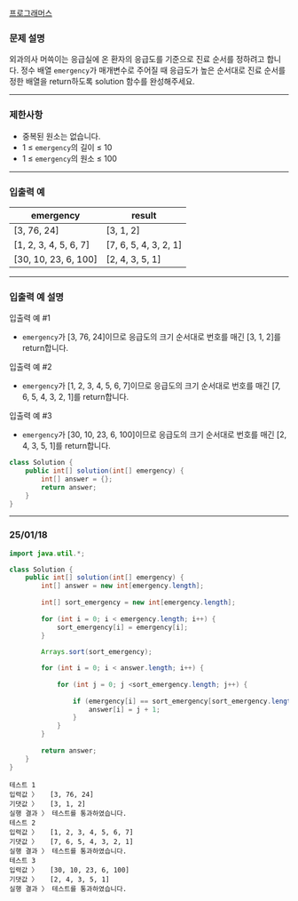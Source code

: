 [프로그래머스](https://school.programmers.co.kr/learn/courses/30/lessons/120835)

### **문제 설명**

외과의사 머쓱이는 응급실에 온 환자의 응급도를 기준으로 진료 순서를 정하려고 합니다. 정수 배열 `emergency`가 매개변수로 주어질 때 응급도가 높은 순서대로 진료 순서를 정한 배열을 return하도록 solution 함수를 완성해주세요.

---

### 제한사항

- 중복된 원소는 없습니다.
- 1 ≤ `emergency`의 길이 ≤ 10
- 1 ≤ `emergency`의 원소 ≤ 100

---

### 입출력 예

| emergency | result |
| --- | --- |
| [3, 76, 24] | [3, 1, 2] |
| [1, 2, 3, 4, 5, 6, 7] | [7, 6, 5, 4, 3, 2, 1] |
| [30, 10, 23, 6, 100] | [2, 4, 3, 5, 1] |

---

### 입출력 예 설명

입출력 예 #1

- `emergency`가 [3, 76, 24]이므로 응급도의 크기 순서대로 번호를 매긴 [3, 1, 2]를 return합니다.

입출력 예 #2

- `emergency`가 [1, 2, 3, 4, 5, 6, 7]이므로 응급도의 크기 순서대로 번호를 매긴 [7, 6, 5, 4, 3, 2, 1]를 return합니다.

입출력 예 #3

- `emergency`가 [30, 10, 23, 6, 100]이므로 응급도의 크기 순서대로 번호를 매긴 [2, 4, 3, 5, 1]를 return합니다.

```java
class Solution {
    public int[] solution(int[] emergency) {
        int[] answer = {};
        return answer;
    }
}
```

---

### 25/01/18

```java
import java.util.*;

class Solution {
    public int[] solution(int[] emergency) {
        int[] answer = new int[emergency.length];
        
        int[] sort_emergency = new int[emergency.length];
        
        for (int i = 0; i < emergency.length; i++) {
            sort_emergency[i] = emergency[i];
        }
        
        Arrays.sort(sort_emergency);

        for (int i = 0; i < answer.length; i++) {
            
            for (int j = 0; j <sort_emergency.length; j++) {
                
                if (emergency[i] == sort_emergency[sort_emergency.length - 1 - j]) {
                    answer[i] = j + 1;
                }
            }
        }
        
        return answer;
    }
}
```

```
테스트 1
입력값 〉	[3, 76, 24]
기댓값 〉	[3, 1, 2]
실행 결과 〉	테스트를 통과하였습니다.
테스트 2
입력값 〉	[1, 2, 3, 4, 5, 6, 7]
기댓값 〉	[7, 6, 5, 4, 3, 2, 1]
실행 결과 〉	테스트를 통과하였습니다.
테스트 3
입력값 〉	[30, 10, 23, 6, 100]
기댓값 〉	[2, 4, 3, 5, 1]
실행 결과 〉	테스트를 통과하였습니다.
```
